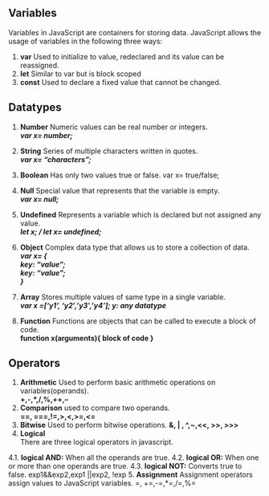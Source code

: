 ## Variables
Variables in JavaScript are containers for storing data. JavaScript allows the usage of variables in the following three ways:

1. **var**	    Used to initialize to value, redeclared and its value can be reassigned.	
2. **let**	    Similar to var but is block scoped	
3. **const**	Used to declare a fixed value that cannot be changed.	

## Datatypes

1. **Number**	Numeric values can be real number or integers.  
***var x= number;***
2. **String**	Series of multiple characters written in quotes.  
***var x= “characters”;***
3. **Boolean**	Has only two values true or false.	var x= true/false;
4. **Null**	Special value that represents that the variable is empty.  
***var x= null;***
5. **Undefined**	Represents a variable which is declared but not assigned any value.	  
***let x; / let x= undefined;***
6. **Object**	Complex data type that allows us to store a collection of data.	  
***var x= {  
    key: “value”;  
    key: “value”;  
}***
7. **Array**	Stores multiple values of same type in a single variable.  
***var x =[‘y1’, ‘y2′,’y3′,’y4’];
y: any datatype***

8. **Function**	Functions are objects that can be called to execute a block of code.  
**function x(arguments){
    block of code
}**

## Operators

1. **Arithmetic**	Used to perform basic arithmetic operations on variables(operands).   
**+,-,*,/,%,++,–**
2. **Comparison**	used to compare two operands.  
**==, ===,!=,>,<,>=,<=**
3. **Bitwise**	Used to perform bitwise operations.	**&, | , ^,~,<<, >>, >>>**
4. **Logical**	
There are three logical operators in javascript.

4.1. **logical AND:** When all the operands are true.
4.2. **logical OR:** When one or more than one operands are true.
4.3. **logical NOT:** Converts true to false.
exp1&&exp2,exp1 ||exp2, !exp
5. **Assignment**	Assignment operators assign values to JavaScript variables.	=, +=,-=,*=,/=,%=
